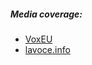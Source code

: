 
##### Media coverage:
- [VoxEU](https://cepr.org/voxeu/columns/perceived-risk-and-vaccine-hesitancy)
- [lavoce.info](https://lavoce.info/archives/94250/i-quattro-giorni-che-hanno-cambiato-la-campagna-vaccinale/)
